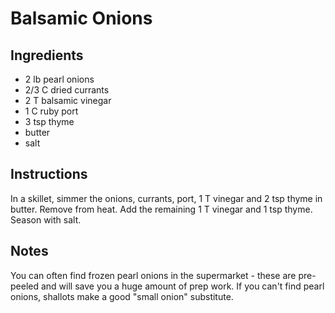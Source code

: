 # Balsamic Onions

## Ingredients

- 2 lb pearl onions
- 2/3 C dried currants
- 2 T balsamic vinegar
- 1 C ruby port
- 3 tsp thyme
- butter
- salt


## Instructions

In a skillet,  simmer the onions, currants, port, 1 T vinegar and 2 tsp thyme in
butter.  Remove from heat. Add the remaining 1 T vinegar and 1 tsp thyme. Season
with salt.


## Notes

You can often find frozen pearl onions in the supermarket - these are pre-peeled
and will save you a  huge amount  of prep work.  If you can't find pearl onions,
shallots make a good "small onion" substitute.
